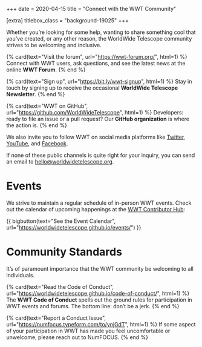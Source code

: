 +++
date = 2020-04-15
title = "Connect with the WWT Community"

[extra]
titlebox_class = "background-19025"
+++

Whether you’re looking for some help, wanting to share something cool that
you’ve created, or any other reason, the WorldWide Telescope community
strives to be welcoming and inclusive.

<section class="flex-cards">

{% card(text="Visit the forum", url="https://wwt-forum.org/", html=1) %}
Connect with WWT users, ask questions, and see the latest news at the online
<b>WWT Forum</b>.
{% end %}

{% card(text="Sign up", url="https://bit.ly/wwt-signup", html=1) %}
Stay in touch by signing up to receive the occasional <b>WorldWide Telescope
Newsletter</b>.
{% end %}

{% card(text="WWT on GitHub", url="https://github.com/WorldWideTelescope", html=1) %}
Developers: ready to file an issue or a pull request? Our <b>GitHub
organization</b> is where the action is.
{% end %}

</section>

We also invite you to follow WWT on social media platforms like [Twitter],
[YouTube], and [Facebook].

[Twitter]: https://twitter.com/wwtelescope
[YouTube]: https://www.youtube.com/c/AASWorldWideTelescope
[Facebook]: https://facebook.com/wwtelescope

If none of these public channels is quite right for your inquiry, you can
send an email to <hello@worldwidetelescope.org>.


# Events

We strive to maintain a regular schedule of in-person WWT events. Check out
the calendar of upcoming happenings at the [WWT Contributor Hub][events]:

{{ bigbutton(text="See the Event Calendar", url="https://worldwidetelescope.github.io/events/") }}

[events]: https://worldwidetelescope.github.io/events/


# Community Standards

It’s of paramount importance that the WWT community be welcoming to all
individuals.

<section class="flex-cards">

{% card(text="Read the Code of Conduct", url="https://worldwidetelescope.github.io/code-of-conduct/", html=1) %}
The <b>WWT Code of Conduct</b> spells out the ground rules for participation
in WWT events and forums. The bottom line: don’t be a jerk.
{% end %}

{% card(text="Report a Conduct Issue", url="https://numfocus.typeform.com/to/ynjGdT", html=1) %}
If some aspect of your participation in WWT has made you feel uncomfortable or
unwelcome, please reach out to NumFOCUS.
{% end %}

</section>
